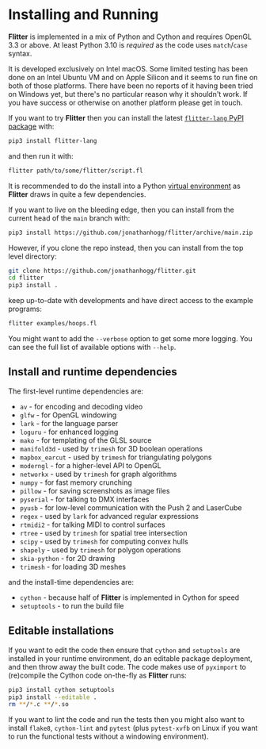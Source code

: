 
# Installing and Running

**Flitter** is implemented in a mix of Python and Cython and requires OpenGL
3.3 or above. At least Python 3.10 is *required* as the code uses `match`/`case`
syntax.

It is developed exclusively on Intel macOS. Some limited testing has been done
on an Intel Ubuntu VM and on Apple Silicon and it seems to run fine on
both of those platforms. There have been no reports of it having been tried
on Windows yet, but there's no particular reason why it shouldn't work. If you
have success or otherwise on another platform please get in touch.

If you want to try **Flitter** then you can install the latest [`flitter-lang`
PyPI package](https://pypi.org/project/flitter-lang/) with:

```sh
pip3 install flitter-lang
```

and then run it with:

```sh
flitter path/to/some/flitter/script.fl
```

It is recommended to do the install into a Python [virtual
environment](https://docs.python.org/3/library/venv.html) as **Flitter** draws
in quite a few dependencies.

If you want to live on the bleeding edge, then you can install from the current
head of the `main` branch with:

```sh
pip3 install https://github.com/jonathanhogg/flitter/archive/main.zip
```

However, if you clone the repo instead, then you can install from the top
level directory:

```sh
git clone https://github.com/jonathanhogg/flitter.git
cd flitter
pip3 install .
```

keep up-to-date with developments and have direct access to the example programs:

```sh
flitter examples/hoops.fl
```

You might want to add the `--verbose` option to get some more logging. You can
see the full list of available options with `--help`.

## Install and runtime dependencies

The first-level runtime dependencies are:

- `av` - for encoding and decoding video
- `glfw` - for OpenGL windowing
- `lark` - for the language parser
- `loguru` - for enhanced logging
- `mako` - for templating of the GLSL source
- `manifold3d` - used by `trimesh` for 3D boolean operations
- `mapbox_earcut` - used by `trimesh` for triangulating polygons
- `moderngl` - for a higher-level API to OpenGL
- `networkx` - used by `trimesh` for graph algorithms
- `numpy` - for fast memory crunching
- `pillow` - for saving screenshots as image files
- `pyserial` - for talking to DMX interfaces
- `pyusb` - for low-level communication with the Push 2 and LaserCube
- `regex` - used by `lark` for advanced regular expressions
- `rtmidi2` - for talking MIDI to control surfaces
- `rtree` - used by `trimesh` for spatial tree intersection
- `scipy` - used by `trimesh` for computing convex hulls
- `shapely` - used by `trimesh` for polygon operations
- `skia-python` - for 2D drawing
- `trimesh` - for loading 3D meshes

and the install-time dependencies are:

- `cython` - because half of **Flitter** is implemented in Cython for speed
- `setuptools` - to run the build file

## Editable installations

If you want to edit the code then ensure that `cython` and `setuptools` are
installed in your runtime environment, do an editable package deployment, and
then throw away the built code. The code makes use of `pyximport` to (re)compile
the Cython code on-the-fly as **Flitter** runs:

```sh
pip3 install cython setuptools
pip3 install --editable .
rm **/*.c **/*.so
```

If you want to lint the code and run the tests then you might also want to
install `flake8`, `cython-lint` and `pytest` (plus `pytest-xvfb` on Linux if
you want to run the functional tests without a windowing environment).
